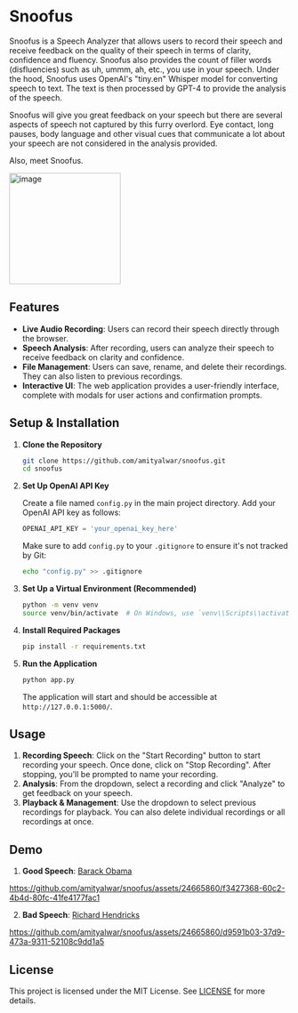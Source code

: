 # Snoofus

Snoofus is a Speech Analyzer that allows users to record their speech and receive feedback on the quality of their speech in terms of clarity, confidence and fluency. Snoofus also provides the count of filler words (disfluencies) such as uh, ummm, ah, etc., you use in your speech. Under the hood, Snoofus uses OpenAI's "tiny.en" Whisper model for converting speech to text. The text is then processed by GPT-4 to provide the analysis of the speech. 

Snoofus will give you great feedback on your speech but there are several aspects of speech not captured by this furry overlord. Eye contact, long pauses, body language and other visual cues that communicate a lot about your speech are not considered in the analysis provided.

Also, meet Snoofus.

<img width="200" alt="image" src="https://github.com/amityalwar/snoofus/assets/24665860/408e215e-b2ee-425a-84f4-50cac665013b">

## Features

- **Live Audio Recording**: Users can record their speech directly through the browser.
- **Speech Analysis**: After recording, users can analyze their speech to receive feedback on clarity and confidence.
- **File Management**: Users can save, rename, and delete their recordings. They can also listen to previous recordings.
- **Interactive UI**: The web application provides a user-friendly interface, complete with modals for user actions and confirmation prompts.

## Setup & Installation

1. **Clone the Repository**

   ```bash
   git clone https://github.com/amityalwar/snoofus.git
   cd snoofus
   ```

2. **Set Up OpenAI API Key**

   Create a file named `config.py` in the main project directory. Add your OpenAI API key as follows:

   ```python
   OPENAI_API_KEY = 'your_openai_key_here'
   ```

   Make sure to add `config.py` to your `.gitignore` to ensure it's not tracked by Git:

   ```bash
   echo "config.py" >> .gitignore
   ```

3. **Set Up a Virtual Environment (Recommended)**

   ```bash
   python -m venv venv
   source venv/bin/activate  # On Windows, use `venv\\Scripts\\activate`
   ```

4. **Install Required Packages**

   ```bash
   pip install -r requirements.txt
   ```

5. **Run the Application**

   ```bash
   python app.py
   ```

   The application will start and should be accessible at `http://127.0.0.1:5000/`.

## Usage

1. **Recording Speech**: Click on the "Start Recording" button to start recording your speech. Once done, click on "Stop Recording". After stopping, you'll be prompted to name your recording.
2. **Analysis**: From the dropdown, select a recording and click "Analyze" to get feedback on your speech.
3. **Playback & Management**: Use the dropdown to select previous recordings for playback. You can also delete individual recordings or all recordings at once.

## Demo

1. **Good Speech**: [Barack Obama](https://www.youtube.com/watch?v=h5gNSHcoVmQ)

https://github.com/amityalwar/snoofus/assets/24665860/f3427368-60c2-4b4d-80fc-41fe4177fac1

2. **Bad Speech**: [Richard Hendricks](https://www.youtube.com/watch?v=-mSiJyU5aiM)

https://github.com/amityalwar/snoofus/assets/24665860/d9591b03-37d9-473a-9311-52108c9dd1a5


## License

This project is licensed under the MIT License. See [LICENSE](https://github.com/git/git-scm.com/blob/main/MIT-LICENSE.txt) for more details.
